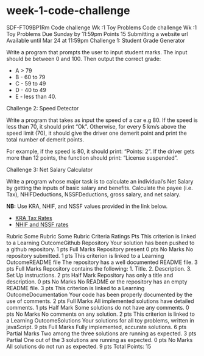 # week-1-code-challenge

SDF-FT09BP1Rm
Code challenge Wk :1 Toy Problems
Code challenge Wk :1 Toy Problems
Due Sunday by 11:59pm Points 15 Submitting a website url Available until Mar 24 at 11:59pm
 Challenge 1: Student Grade Generator

Write a program that prompts the user to input student marks. The input should be between 0 and 100. Then output the correct grade:

- A > 79
- B - 60 to 79
- C - 59 to 49
- D - 40 to 49
- E - less than 40.

Challenge 2: Speed Detector

Write a program that takes as input the speed of a car e.g 80. If the speed is less than 70, it should print “Ok”. Otherwise, for every 5 km/s above the speed limit (70), it should give the driver one demerit point and print the total number of demerit points.

For example, if the speed is 80, it should print: “Points: 2”. If the driver gets more than 12 points, the function should print: “License suspended”.

Challenge 3: Net Salary Calculator

Write a program whose major task is to calculate an individual’s Net Salary by getting the inputs of basic salary and benefits. Calculate the payee (i.e. Tax), NHIFDeductions, NSSFDeductions, gross salary, and net salary.

**NB:** Use KRA, NHIF, and NSSF values provided in the link below.

- [KRA Tax Rates](https://www.kra.go.ke/en/individual/calculate-tax/calculating-tax/paye)
- [NHIF and NSSF rates](https://www.aren.co.ke/payroll/taxrates.htm)

Rubric
Some Rubric
Some Rubric
Criteria	Ratings	Pts
This criterion is linked to a Learning OutcomeGithub Repository
Your solution has been pushed to a github repository.
1 pts
Full Marks
Repository present
0 pts
No Marks
No repository submitted.
1 pts
This criterion is linked to a Learning OutcomeREADME file
The repository has a well documented README file.
3 pts
Full Marks
Repository contains the following: 1. Title. 2. Description. 3. Set Up instructions.
2 pts
Half Mark
Repository has only a title and description.
0 pts
No Marks
No README or the repository has an empty README file.
3 pts
This criterion is linked to a Learning OutcomeDocumentation
Your code has been properly documented by the use of comments.
2 pts
Full Marks
All implemented solutions have detailed comments.
1 pts
Half Mark
Some solutions do not have any comments.
0 pts
No Marks
No comments on any solution.
2 pts
This criterion is linked to a Learning OutcomeSolutions
Your solutions for all toy problems, written in javaScript.
9 pts
Full Marks
Fully implemented, accurate solutions.
6 pts
Partial Marks
Two among the three solutions are running as expected.
3 pts
Partial
One out of the 3 solutions are running as expected.
0 pts
No Marks
All solutions do not run as expected.
9 pts
Total Points: 15
